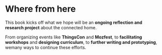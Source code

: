 # Where from here

This book kicks off what we hope will be an **ongoing reflection and research project** about the connected home. 

From organizing events like **ThingsCon** and **Mozfest**, to **facilitating workshops** and **designing curriculum**, to **further writing and prototyping**, wemany ways to continue these efforts. 

